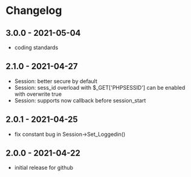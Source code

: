 # Changelog

## 3.0.0 - 2021-05-04
- coding standards

## 2.1.0 - 2021-04-27
- Session: better secure by default
- Session: sess_id overload with $_GET['PHPSESSID'] can be enabled with overwrite true
- Session: supports now callback before session_start

## 2.0.1 - 2021-04-25
- fix constant bug in Session->Set_Loggedin()

## 2.0.0 - 2021-04-22
- initial release for github